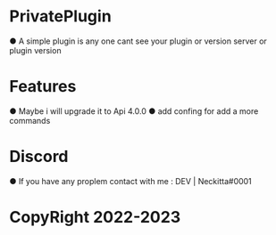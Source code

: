 # PrivatePlugin

● A simple plugin is any one cant see your plugin or version server or plugin version

# Features

● Maybe i will upgrade it to Api 4.0.0 
● add confing for add a more commands

# Discord 

● If you have any proplem contact with me : DEV | Neckitta#0001


# CopyRight 2022-2023
